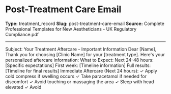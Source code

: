 # Post-Treatment Care Email

**Type:** treatment_record
**Slug:** post-treatment-care-email
**Source:** Complete Professional Templates for New Aestheticians - UK Regulatory Compliance.pdf

---

Subject: Your Treatment Aftercare - Important Information
Dear [Name],
Thank you for choosing [Clinic Name] for your [treatment type]. Here's your personalized aftercare
information:
What to Expect: Next 24-48 hours: [Specific expectations] First week: [Timeline information] Full
results: [Timeline for final results]
Immediate Aftercare (Next 24 hours): ✓ Apply cold compress if swelling occurs ✓ Take paracetamol if
needed for discomfort ✓ Avoid touching or massaging the area ✓ Sleep with head elevated ✓ Avoid